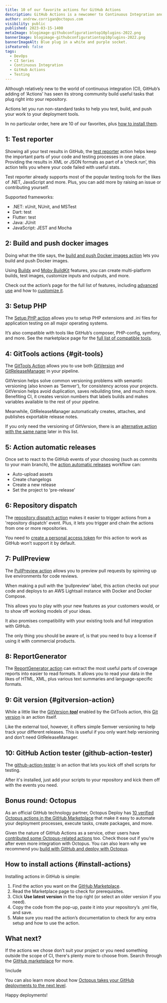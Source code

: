 ```yaml
---
title: 10 of our favorite actions for GitHub Actions
description: GitHub Actions is a newcomer to Continuous Integration and provides CI as a Service. Here are 10 of our favorite actions to install from the GitHub Marketplace.
author: andrew.corrigan@octopus.com
visibility: public
published: 2023-03-15-1400
metaImage: blogimage-githubconfigurationtop10plugins-2022.png
bannerImage: blogimage-githubconfigurationtop10plugins-2022.png
bannerImageAlt: Blue plug in a white and purple socket.
isFeatured: false
tags:
  - DevOps
  - CI Series
  - Continuous Integration
  - GitHub Actions
  - Testing
---
```


Although relatively new to the world of continuous integration (CI), GitHub’s adding of ‘Actions’ has seen its strong community build useful tasks that plug right into your repository.

Actions let you run non-standard tasks to help you test, build, and push your work to your deployment tools.

In no particular order, here are 10 of our favorites, plus [how to install them](#install-actions).

## 1: Test reporter

Showing all your test results in GitHub, the [test reporter](https://github.com/marketplace/actions/test-reporter) action helps keep the important parts of your code and testing processes in one place. Providing the results in XML or JSON formats as part of a ‘check run’, this action tells you where your code failed with useful stats.

Test reporter already supports most of the popular testing tools for the likes of .NET, JavaScript and more. Plus, you can add more by raising an issue or contributing yourself.

Supported frameworks:

-	.NET: xUnit, NUnit, and MSTest
-	Dart: test
-	Flutter: test
-	Java: JUnit
-	JavaScript: JEST and Mocha

## 2: Build and push docker images

Doing what the title says, the [build and push Docker images action](https://github.com/marketplace/actions/build-and-push-docker-images) lets you build and push Docker images.

Using [Buildx](https://github.com/docker/buildx) and [Moby BuildKit](https://github.com/moby/buildkit) features, you can create multi-platform builds, test images, customize inputs and outputs, and more.

Check out the action’s page for the full list of features, including [advanced use](https://github.com/marketplace/actions/build-and-push-docker-images#advanced-usage) and how to [customize it](https://github.com/marketplace/actions/build-and-push-docker-images#customizing).

## 3: Setup PHP

The [Setup PHP action](https://github.com/marketplace/actions/setup-php-action) allows you to setup PHP extensions and .ini files for application testing on all major operating systems.

It’s also compatible with tools like GitHub’s composer, PHP-config, symfony, and more. See the marketplace page for the [full list of compatible tools](https://github.com/marketplace/actions/setup-php-action#wrench-tools-support).

## 4: GitTools actions {#git-tools}

The [GitTools Action](https://github.com/marketplace/actions/gittools) allows you to use both [GitVersion](https://gitversion.net/) and [GitReleaseManager](https://github.com/GitTools/GitReleaseManager) in your pipeline.

GitVersion helps solve common versioning problems with semantic versioning (also known as ‘Semver’), for consistency across your projects. GitVersion helps avoid duplication, saves rebuilding time, and much more. Benefiting CI, it creates version numbers that labels builds and makes variables available to the rest of your pipeline.

Meanwhile, GitReleaseManager automatically creates, attaches, and publishes exportable release notes.

If you only need the versioning of GitVersion, there is an [alternative action with the same name](#gitversion-action) later in this list.

## 5: Action automatic releases

Once set to react to the GitHub events of your choosing (such as commits to your main branch), the [action automatic releases](https://github.com/marketplace/actions/automatic-releases) workflow can:

-	Auto-upload assets
-	Create changelogs
-	Create a new release
-	Set the project to ‘pre-release’

## 6: Repository dispatch

The [repository dispatch action](https://github.com/marketplace/actions/repository-dispatch) makes it easier to trigger actions from a 'repository dispatch' event. Plus, it lets you trigger and chain the actions from one or more repositories.

You need to [create a personal access token](https://docs.github.com/en/authentication/keeping-your-account-and-data-secure/creating-a-personal-access-token) for this action to work as GitHub won’t support it by default.

## 7: PullPreview

The [PullPreview action](https://github.com/marketplace/actions/preview-environments-for-github) allows you to preview pull requests by spinning up live environments for code reviews. 

When making a pull with the ‘pullpreview’ label, this action checks out your code and deploys to an AWS Lightsail instance with Docker and Docker Compose.

This allows you to play with your new features as your customers would, or to show off working models of your ideas.

It also promises compatibility with your existing tools and full integration with GitHub.

The only thing you should be aware of, is that you need to buy a license if using it with commercial products.

## 8: ReportGenerator

The [ReportGenerator action](https://github.com/marketplace/actions/reportgenerator) can extract the most useful parts of coverage reports into easier to read formats. It allows you to read your data in the likes of HTML, XML, plus various text summaries and language-specific formats.

## 9: Git version {#gitversion-action}

While a little like the [GitVersion ***tool***](#git-tools) enabled by the GitTools action, this [Git version](https://github.com/marketplace/actions/git-version) is an action itself.

Like the external tool, however, it offers simple Semver versioning to help track your different releases. This is useful if you only want help versioning and don’t need GitReleaseManager.

## 10: GitHub Action tester (github-action-tester)

The [github-action-tester](https://github.com/marketplace/actions/github-action-tester) is an action that lets you kick off shell scripts for testing.

After it's installed, just add your scripts to your repository and kick them off with the events you need.

## Bonus round: Octopus

As an official GitHub technology partner, Octopus Deploy has [10 verified Octopus actions in the GitHub Marketplace](https://github.com/marketplace?query=octopus&type=actions&verification=verified_creator) that make it easy to automate your deployment processes, execute tasks, create packages, and more.

Given the nature of GitHub Actions as a service, other users have [contributed some Octopus-related actions](https://github.com/marketplace?type=&verification=&query=Octopus+) too. Check those out if you’re after even more integration with Octopus. You can also learn why we recommend you [build with GitHub and deploy with Octopus](https://octopus.com/github).

## How to install actions {#install-actions}

Installing actions in GitHub is simple:

1. Find the action you want on the [GitHub Marketplace](https://github.com/marketplace?type=actions).
2. Read the Marketplace page to check for prerequisites.
3. Click **Use latest version** in the top right (or select an older version if you need).
4. Copy the code from the pop-up, paste it into your repository’s .yml file, and save.
5. Make sure you read the action’s documentation to check for any extra setup and how to use the action.

## What next?

If the actions we chose don’t suit your project or you need something outside the scope of CI, there's plenty more to choose from. Search through the [GitHub marketplace](https://github.com/marketplace?type=actions) for more.

!include <github-actions-free-tool>

You can also learn more about how [Octopus takes your GitHub deployments to the next level](https://octopus.com/github).

Happy deployments!
